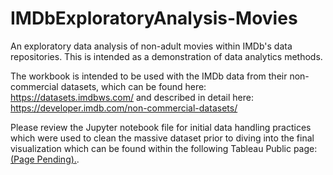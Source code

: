 # IMDbExploratoryAnalysis-Movies
An exploratory data analysis of non-adult movies within IMDb's data repositories. This is intended as a demonstration of data analytics methods.

The workbook is intended to be used with the IMDb data from their non-commercial datasets, which can be found here: https://datasets.imdbws.com/ and described in detail here: https://developer.imdb.com/non-commercial-datasets/

Please review the Jupyter notebook file for initial data handling practices which were used to clean the massive dataset prior to diving into the final visualization which can be found within the following Tableau Public page: [(Page Pending).](https://public.tableau.com/app/profile/jacob.krol/viz/IMDbsMostPopularMoviesbyVote-weightedRatings/Dashboard1).

